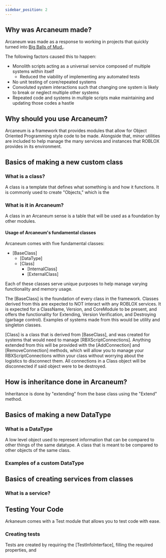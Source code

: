 ```yaml
---
sidebar_position: 2
---
```


## Why was Arcaneum made?
Arcaneum was made as a response to working in projects that quickly turned into [Big Balls of Mud.](https://thedomaindrivendesign.io/big-ball-of-mud/).

The following factors caused this to happen:

- Monolith scripts acting as a universal service composed of multiple systems within itself
    - Reduced the viability of implementing any automated tests
- No unit testing of core/repeated systems
- Convoluted system interactions such that changing one system is likely to break or neglect multiple other systems
- Repeated code and systems in multiple scripts make maintaining and updating those codes a hastle

## Why should you use Arcaneum?
Arcaneum is a framework that provides modules that allow for Object Oriented Programming style code to be made. Alongside that, minor utilities are included to help manage the many services and instances that ROBLOX provides in its environment.

## Basics of making a new custom class
### What is a class?
A class is a template that defines what something is and how it functions. It is commonly used to create "Objects," which is the  

### What is it in Arcaneum?
A class in an Arcaneum sense is a table that will be used as a foundation by other modules.

#### Usage of Arcaneum's fundamental classes
Arcaneum comes with five fundamental classes:
- [BaseClass]
    - [DataType]
    - [Class]
        - [InternalClass]
        - [ExternalClass]

Each of these classes serve unique purposes to help manage varying functionality and memory usage.

The [BaseClass] is the foundation of every class in the framework. Classes derived from this are expected to NOT interact with any ROBLOX services. It is expected for a ClassName, Version, and CoreModule to be present, and offers the functionality for Extending, Version Verification, and Destroying (garbage control). Examples of systems made from this would be utility and singleton classes.

[Class] is a class that is derived from [BaseClass], and was created for systems that would need to manage [RBXScriptConnections]. Anything extended from this will be provided with the [AddConnection] and [RemoveConnection] methods, which will allow you to manage your RBXScriptConnections within your class without worrying about the logistics to disconnect them. All connections in a Class object will be disconnected if said object were to be destroyed. 

## How is inheritance done in Arcaneum?
Inheritance is done by "extending" from the base class using the "Extend" method. 

## Basics of making a new DataType
### What is a DataType
A low level object used to represent information that can be compared to other things of the same datatype.
A class that is meant to be compared to other objects of the same class.

### Examples of a custom DataType


## Basics of creating services from classes
### What is a service?

## Testing Your Code
Arkaneum comes with a Test module that allows you to test code with ease.
### Creating tests
Tests are created by requiring the [TestInfoInterface], filling the required properties, and 